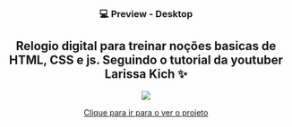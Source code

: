 
<h3 align="center">
💻 Preview - Desktop 
</h3>
<h2 align="center"> Relogio digital para treinar noções basicas de HTML, CSS e js. Seguindo o tutorial da youtuber Larissa Kich ✨ </h2>
<div align="center">
  <img  src="https://media.discordapp.net/attachments/1098139264258158602/1115151729760153661/relogio.png?width=1171&height=671"/>
</div>
<div align="center">
  <p><a href="https://relogio-bay.vercel.app">Clique para ir para o ver o projeto</a></p>
</div>
